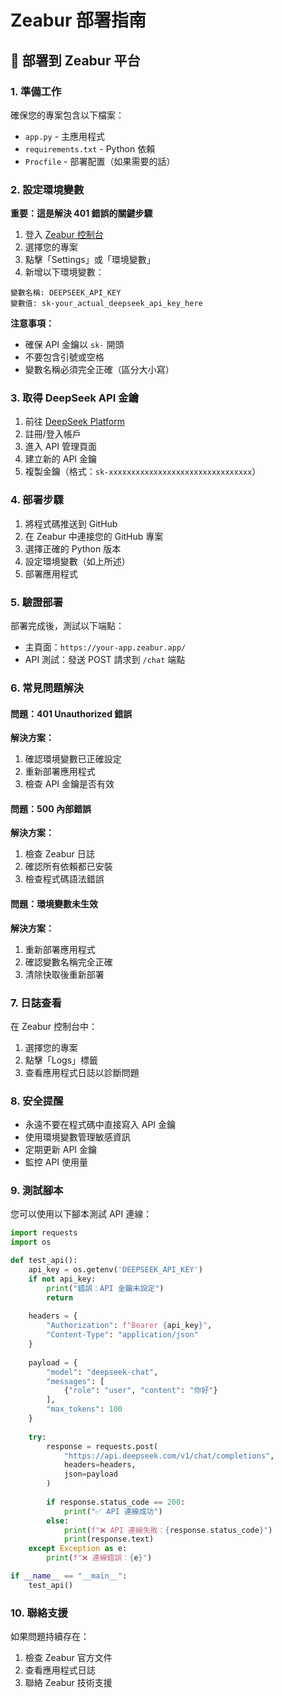 # Zeabur 部署指南

## 🚀 部署到 Zeabur 平台

### 1. 準備工作

確保您的專案包含以下檔案：
- `app.py` - 主應用程式
- `requirements.txt` - Python 依賴
- `Procfile` - 部署配置（如果需要的話）

### 2. 設定環境變數

**重要：這是解決 401 錯誤的關鍵步驟**

1. 登入 [Zeabur 控制台](https://zeabur.com/)
2. 選擇您的專案
3. 點擊「Settings」或「環境變數」
4. 新增以下環境變數：

```
變數名稱: DEEPSEEK_API_KEY
變數值: sk-your_actual_deepseek_api_key_here
```

**注意事項：**
- 確保 API 金鑰以 `sk-` 開頭
- 不要包含引號或空格
- 變數名稱必須完全正確（區分大小寫）

### 3. 取得 DeepSeek API 金鑰

1. 前往 [DeepSeek Platform](https://platform.deepseek.com/)
2. 註冊/登入帳戶
3. 進入 API 管理頁面
4. 建立新的 API 金鑰
5. 複製金鑰（格式：`sk-xxxxxxxxxxxxxxxxxxxxxxxxxxxxxxxx`）

### 4. 部署步驟

1. 將程式碼推送到 GitHub
2. 在 Zeabur 中連接您的 GitHub 專案
3. 選擇正確的 Python 版本
4. 設定環境變數（如上所述）
5. 部署應用程式

### 5. 驗證部署

部署完成後，測試以下端點：
- 主頁面：`https://your-app.zeabur.app/`
- API 測試：發送 POST 請求到 `/chat` 端點

### 6. 常見問題解決

#### 問題：401 Unauthorized 錯誤
**解決方案：**
1. 確認環境變數已正確設定
2. 重新部署應用程式
3. 檢查 API 金鑰是否有效

#### 問題：500 內部錯誤
**解決方案：**
1. 檢查 Zeabur 日誌
2. 確認所有依賴都已安裝
3. 檢查程式碼語法錯誤

#### 問題：環境變數未生效
**解決方案：**
1. 重新部署應用程式
2. 確認變數名稱完全正確
3. 清除快取後重新部署

### 7. 日誌查看

在 Zeabur 控制台中：
1. 選擇您的專案
2. 點擊「Logs」標籤
3. 查看應用程式日誌以診斷問題

### 8. 安全提醒

- 永遠不要在程式碼中直接寫入 API 金鑰
- 使用環境變數管理敏感資訊
- 定期更新 API 金鑰
- 監控 API 使用量

### 9. 測試腳本

您可以使用以下腳本測試 API 連線：

```python
import requests
import os

def test_api():
    api_key = os.getenv('DEEPSEEK_API_KEY')
    if not api_key:
        print("錯誤：API 金鑰未設定")
        return
    
    headers = {
        "Authorization": f"Bearer {api_key}",
        "Content-Type": "application/json"
    }
    
    payload = {
        "model": "deepseek-chat",
        "messages": [
            {"role": "user", "content": "你好"}
        ],
        "max_tokens": 100
    }
    
    try:
        response = requests.post(
            "https://api.deepseek.com/v1/chat/completions",
            headers=headers,
            json=payload
        )
        
        if response.status_code == 200:
            print("✅ API 連線成功")
        else:
            print(f"❌ API 連線失敗：{response.status_code}")
            print(response.text)
    except Exception as e:
        print(f"❌ 連線錯誤：{e}")

if __name__ == "__main__":
    test_api()
```

### 10. 聯絡支援

如果問題持續存在：
1. 檢查 Zeabur 官方文件
2. 查看應用程式日誌
3. 聯絡 Zeabur 技術支援 